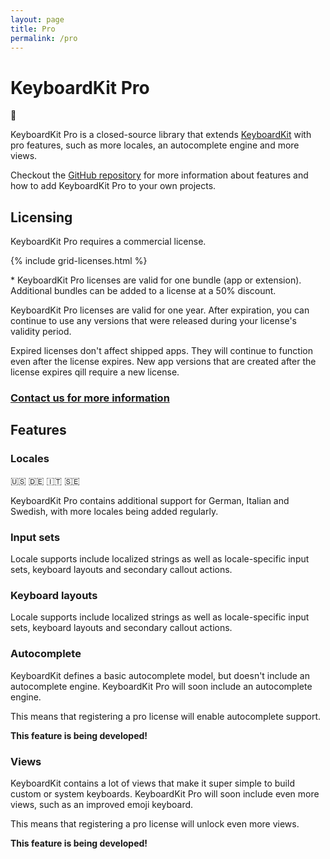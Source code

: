 ```yaml
---
layout: page
title: Pro
permalink: /pro
---
```


# KeyboardKit Pro


<span class="emoji-h1">👑</span>


KeyboardKit Pro is a closed-source library that extends [KeyboardKit](/open-source) with pro features, such as more locales, an autocomplete engine and more views.

Checkout the [GitHub repository]({{site.github_repo_pro}}) for more information about features and how to add KeyboardKit Pro to your own projects.


## Licensing

KeyboardKit Pro requires a commercial license.

{% include grid-licenses.html %}

\* KeyboardKit Pro licenses are valid for one bundle (app or extension). Additional bundles can be added to a license at a 50% discount.

KeyboardKit Pro licenses are valid for one year. After expiration, you can continue to use any versions that were released during your license's validity period.

Expired licenses don't affect shipped apps. They will continue to function even after the license expires. New app versions that are created after the license expires qill require a new license.

### [Contact us for more information](mailto:{{site.email}})



## Features

### Locales

🇺🇸 🇩🇪 🇮🇹 🇸🇪

KeyboardKit Pro contains additional support for German, Italian and Swedish, with more locales being added regularly. 

### Input sets

Locale supports include localized strings as well as locale-specific input sets, keyboard layouts and secondary callout actions.


### Keyboard layouts

Locale supports include localized strings as well as locale-specific input sets, keyboard layouts and secondary callout actions.


### Autocomplete

KeyboardKit defines a basic autocomplete model, but doesn't include an autocomplete engine. KeyboardKit Pro will soon include an autocomplete engine. 

This means that registering a pro license will enable autocomplete support.

**This feature is being developed!**


### Views

KeyboardKit contains a lot of views that make it super simple to build custom or system keyboards. KeyboardKit Pro will soon include even more views, such as an improved emoji keyboard.

This means that registering a pro license will unlock even more views.

**This feature is being developed!**